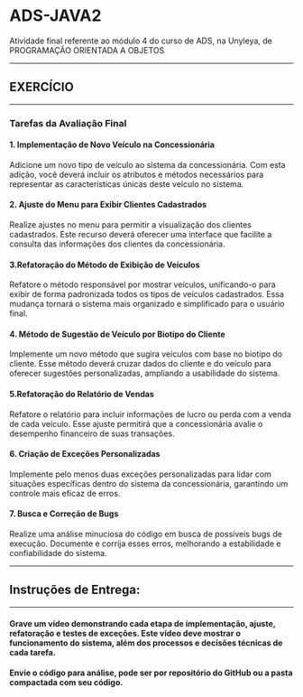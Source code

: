 # ADS-JAVA2
Atividade final referente ao módulo 4 do curso de ADS, na Unyleya, de PROGRAMAÇÃO ORIENTADA A OBJETOS

---------------------------------------
## EXERCÍCIO
---------------------------------------


### Tarefas da Avaliação Final
#### 1. Implementação de Novo Veículo na Concessionária

Adicione um novo tipo de veículo ao sistema da concessionária. Com esta adição, você deverá incluir os atributos e métodos necessários para representar as características únicas deste veículo no sistema.

#### 2. Ajuste do Menu para Exibir Clientes Cadastrados

Realize ajustes no menu para permitir a visualização dos clientes cadastrados. Este recurso deverá oferecer uma interface que facilite a consulta das informações dos clientes da concessionária.

#### 3.Refatoração do Método de Exibição de Veículos

Refatore o método responsável por mostrar veículos, unificando-o para exibir de forma padronizada todos os tipos de veículos cadastrados. Essa mudança tornará o sistema mais organizado e simplificado para o usuário final.

#### 4. Método de Sugestão de Veículo por Biotipo do Cliente

Implemente um novo método que sugira veículos com base no biotipo do cliente. Esse método deverá cruzar dados do cliente e do veículo para oferecer sugestões personalizadas, ampliando a usabilidade do sistema.

#### 5.Refatoração do Relatório de Vendas

Refatore o relatório para incluir informações de lucro ou perda com a venda de cada veículo. Esse ajuste permitirá que a concessionária avalie o desempenho financeiro de suas transações.

#### 6. Criação de Exceções Personalizadas

Implemente pelo menos duas exceções personalizadas para lidar com situações específicas dentro do sistema da concessionária, garantindo um controle mais eficaz de erros.

#### 7. Busca e Correção de Bugs

Realize uma análise minuciosa do código em busca de possíveis bugs de execução. Documente e corrija esses erros, melhorando a estabilidade e confiabilidade do sistema.

---------------------------------------
## Instruções de Entrega:
---------------------------------------
####  Grave um vídeo demonstrando cada etapa de implementação, ajuste, refatoração e testes de exceções. Este vídeo deve mostrar o funcionamento do sistema, além dos processos e decisões técnicas de cada tarefa.

####  Envie o código para análise, pode ser por repositório do GitHub ou a pasta compactada com seu código.
